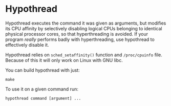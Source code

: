 # Hypothread

Hypothread executes the command it was given as arguments, but
modifies its CPU affinity by selectively disabling logical
CPUs belonging to identical physical processor cores, so that
hyperthreading is avoided. If your program *really* performs
badly with hyperthreading, use hypothread to effectively disable
it.

Hypothread relies on `sched_setaffinity()` function and
`/proc/cpuinfo` file. Because of this it will only work on Linux
with GNU libc.

You can build hypothread with just:

    make

To use it on a given command run:

    hypothread command [argument] ...
